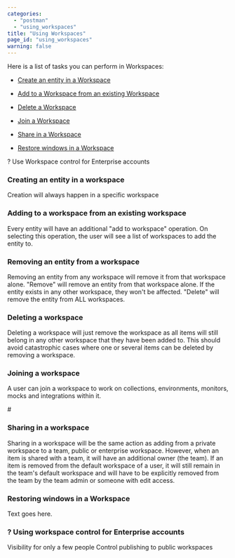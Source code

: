 ```yaml
---
categories:
  - "postman"
  - "using_workspaces"
title: "Using Workspaces"
page_id: "using_workspaces"
warning: false
---
```



Here is a list of tasks you can perform in Workspaces:

* [Create an entity in a Workspace](#createEntity)

* [Add to a Workspace from an existing Workspace](#add)

* [Delete a Workspace](#delete)

* [Join a Workspace](#join)

* [Share in a Workspace](#share)

* [Restore windows in a Workspace](#restore)

? Use Workspace control for Enterprise accounts




<h3 id="createEntity">Creating an entity in a workspace</h3>

Creation will always happen in a specific workspace

<h3 id="add">Adding to a workspace from an existing workspace</h3>

Every entity will have an additional "add to workspace" operation. On selecting this operation, the user will see a list of workspaces to add the entity to.

<h3 id="remove">Removing an entity from a workspace</h3>

Removing an entity from any workspace will remove it from that workspace alone. "Remove" will remove an entity from that workspace alone. If the entity exists in any other workspace, they won't be affected. "Delete" will remove the entity from ALL workspaces.

<h3 id="delete">Deleting a workspace</h3>

Deleting a workspace will just remove the workspace as all items will still belong in any other workspace that they have been added to. This should avoid catastrophic cases where one or several items can be deleted by removing a workspace. 

<h3 id="join">Joining a workspace</h3>

A user can join a workspace to work on collections, environments, monitors, mocks and integrations within it.

#<h3 id="share">Sharing in a workspace</h3>

Sharing in a workspace will be the same action as adding from a private workspace to a team, public or enterprise workspace. However, when an item is shared with a team, it will have an additional owner (the team). If an item is removed from the default workspace of a user, it will still remain in the team's default workspace and will have to be explicitly removed from the team by the team admin or someone with edit access.

<h3 id="restore">Restoring windows in a Workspace</h3>

Text goes here.








### ? Using workspace control for Enterprise accounts

Visibility for only a few people
Control publishing to public workspaces
